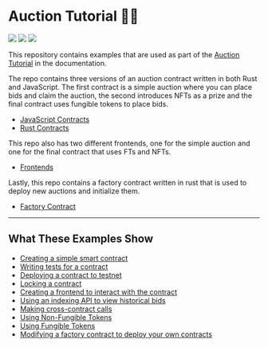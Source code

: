 # Auction Tutorial 🧑‍⚖️ 
[![](https://img.shields.io/badge/⋈%20Examples-Basics-green)](https://docs.near.org/tutorials/welcome)
[![](https://img.shields.io/badge/Contract-JS-yellow)](contract-ts)
[![](https://img.shields.io/badge/Contract-Rust-red)](contract-rs)

This repository contains examples that are used as part of the [Auction Tutorial](https://docs.near.org/vi/tutorials/auction/basic-auction) in the documentation.

The repo contains three versions of an auction contract written in both Rust and JavaScript. The first contract is a simple auction where you can place bids and claim the auction, the second introduces NFTs as a prize and the final contract uses fungible tokens to place bids.
- [JavaScript Contracts](./contract-ts)
- [Rust Contracts](./contract-rs)

This repo also has two different frontends, one for the simple auction and one for the final contract that uses FTs and NFTs.
- [Frontends](./frontends/)

Lastly, this repo contains a factory contract written in rust that is used to deploy new auctions and initialize them.
- [Factory Contract](./factory)

---

## What These Examples Show

- [Creating a simple smart contract](./1.1-basic.md#the-contracts-state)
- [Writing tests for a contract](./1.2-testing.md)
- [Deploying a contract to testnet](./1.3-deploy.md)
- [Locking a contract](./1.3-deploy.md#locking-the-contract)
- [Creating a frontend to interact with the contract](./2.1-frontend.md)
- [Using an indexing API to view historical bids](./2.2-indexing.md)
- [Making cross-contract calls](./3.1-nft.md#transferring-the-nft-to-the-winner)
- [Using Non-Fungible Tokens](./3.1-nft.md)
- [Using Fungible Tokens](./3.2-ft.md) 
- [Modifying a factory contract to deploy your own contracts](./4-factory.md)

